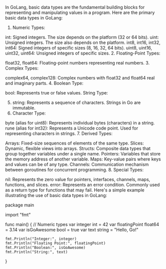 In GoLang, basic data types are the fundamental building blocks for representing and manipulating values in a program. Here are the primary basic data types in GoLang:

1. Numeric Types:

int: Signed integers. The size depends on the platform (32 or 64 bits).
uint: Unsigned integers. The size also depends on the platform.
int8, int16, int32, int64: Signed integers of specific sizes (8, 16, 32, 64 bits).
uint8, uint16, uint32, uint64: Unsigned integers of specific sizes.
2. Floating-Point Types:

float32, float64: Floating-point numbers representing real numbers.
3. Complex Types:

complex64, complex128: Complex numbers with float32 and float64 real and imaginary parts.
4. Boolean Type:

bool: Represents true or false values.
String Type:

5. string: Represents a sequence of characters. Strings in Go are immutable.
6. Character Type:

byte (alias for uint8): Represents individual bytes (characters) in a string.
rune (alias for int32): Represents a Unicode code point. Used for representing characters in strings.
7. Derived Types:

Arrays: Fixed-size sequences of elements of the same type.
Slices: Dynamic, flexible views into arrays.
Structs: Composite data types that group together variables under a single name.
Pointers: Variables that store the memory address of another variable.
Maps: Key-value pairs where keys and values can be of any type.
Channels: Communication mechanism between goroutines for concurrent programming.
8. Special Types:

nil: Represents the zero value for pointers, interfaces, channels, maps, functions, and slices.
error: Represents an error condition. Commonly used as a return type for functions that may fail.
Here's a simple example illustrating the use of basic data types in GoLang:

package main

import "fmt"

func main() {
    // Numeric types
    var integer int = 42
    var floatingPoint float64 = 3.14
    var isGoAwesome bool = true
    var text string = "Hello, Go!"

    fmt.Println("Integer:", integer)
    fmt.Println("Floating Point:", floatingPoint)
    fmt.Println("Boolean:", isGoAwesome)
    fmt.Println("String:", text)
}
